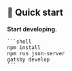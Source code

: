 ## 🚀 Quick start

  **Start developing.**
  
    ```shell
    npm install
    npm run json-server
    gatsby develop
    ```
